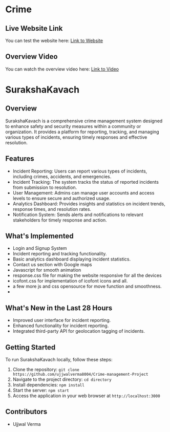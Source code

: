 # Crime

## Live Website Link
You can test the website here: [Link to Website](https://ujjwalverma8004.github.io/Crime-management-Project/)

## Overview Video
You can watch the overview video here: [Link to Video](https://youtu.be/MMHYhQo7Hac)


# SurakshaKavach

## Overview
SurakshaKavach is a comprehensive crime management system designed to enhance safety and security measures within a community or organization. It provides a platform for reporting, tracking, and managing various types of incidents, ensuring timely responses and effective resolution.

## Features
- Incident Reporting: Users can report various types of incidents, including crimes, accidents, and emergencies.
- Incident Tracking: The system tracks the status of reported incidents from submission to resolution.
- User Management: Admins can manage user accounts and access levels to ensure secure and authorized usage.
- Analytics Dashboard: Provides insights and statistics on incident trends, response times, and resolution rates.
- Notification System: Sends alerts and notifications to relevant stakeholders for timely response and action.

## What's Implemented
- Login and Signup System 
- Incident reporting and tracking functionality.
- Basic analytics dashboard displaying incident statistics.
- Contact us section with Google maps
- Javascript for smooth animation
- response.css file for making the website responsive for all the devices
- icofont.css for implementation of icofont icons and all.
- a few more js and css opensource for move function and smoothness.
- 
  

## What's New in the Last 28 Hours
- Improved user interface for incident reporting.
- Enhanced functionality for incident reporting.
- Integrated third-party API for geolocation tagging of incidents.




## Getting Started
To run SurakshaKavach locally, follow these steps:
1. Clone the repository: `git clone https://github.com/ujjwalverma8004/Crime-management-Project`
2. Navigate to the project directory: `cd directory`
3. Install dependencies: `npm install`
4. Start the server: `npm start`
5. Access the application in your web browser at `http://localhost:3000`

## Contributors
- Ujjwal Verma

